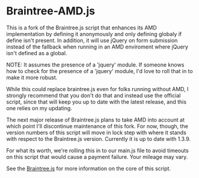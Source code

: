 # Braintree-AMD.js

This is a fork of the Braintree.js script that enhances its AMD implementation by defining it anonymously and only defining globaly if define isn't present. In addition, it will use jQuery on form submission instead of the fallback when running in an AMD enviroment where jQuery isn't defined as a global.

NOTE: It assumes the presence of a 'jquery' module. If someone knows how to check for the presence of a 'jquery' module, I'd love to roll that in to make it more robust.

While this could replace braintree.js even for folks running without AMD, I strongly recommend that you don't do that and instead use the official script, since that will keep you up to date with the latest release, and this one relies on my updating.

The next major release of Braintree.js plans to take AMD into account at which point I'll discontinue maintenance of this fork. For now, though, the version numbers of this script will move in lock step with where it stands with respect to the Braintree.js version. Currently it is up to date with 1.3.9.

For what its worth, we're rolling this in to our main.js file to avoid timeouts on this script that would cause a payment failure. Your mileage may vary.

See the [Braintree.js](https://github.com/braintree/braintree.js) for more information on the core of this script.
